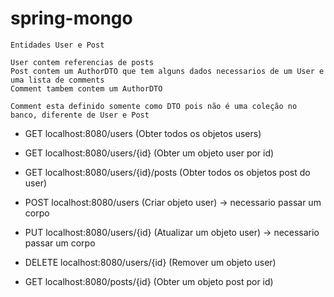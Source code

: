 # spring-mongo

    Entidades User e Post

    User contem referencias de posts
    Post contem um AuthorDTO que tem alguns dados necessarios de um User e uma lista de comments
    Comment tambem contem um AuthorDTO

    Comment esta definido somente como DTO pois não é uma coleção no banco, diferente de User e Post

 - GET localhost:8080/users (Obter todos os objetos users)
 - GET localhost:8080/users/{id} (Obter um objeto user por id)
 - GET localhost:8080/users/{id}/posts (Obter todos os objetos post do user)
 - POST	localhost:8080/users (Criar objeto user) -> necessario passar um corpo
 - PUT localhost:8080/users/{id} (Atualizar um objeto user) -> necessario passar um corpo
 - DELETE localhost:8080/users/{id} (Remover um objeto user)

 - GET localhost:8080/posts/{id} (Obter um objeto post por id)
